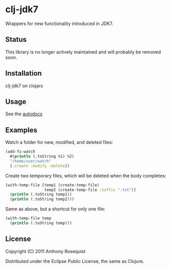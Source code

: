 # clj-jdk7

Wrappers for new functionality introduced in JDK7.

## Status

This library is no longer actively maintained and will probably be removed soon.

## Installation

clj-jdk7 on clojars

## Usage

See the [autodocs](http://arosequist.github.com/clj-jdk7/)

## Examples

Watch a folder for new, modified, and deleted files:

```clojure
(add-fs-watch
  #(println (.toString %1) %2)
  "/home/user/watch"
  [:create :modify :delete])
```

Create two temporary files, which will be deleted when the body completes:

```clojure
(with-temp-file [temp1 (create-temp-file)
                 temp2 (create-temp-file :suffix ".txt")]
  (println (.toString temp1))
  (println (.toString temp2)))
```

Same as above, but a shortcut for only one file:

```clojure
(with-temp-file temp
  (println (.toString temp)))
```

## License

Copyright (C) 2011 Anthony Rosequist

Distributed under the Eclipse Public License, the same as Clojure.
